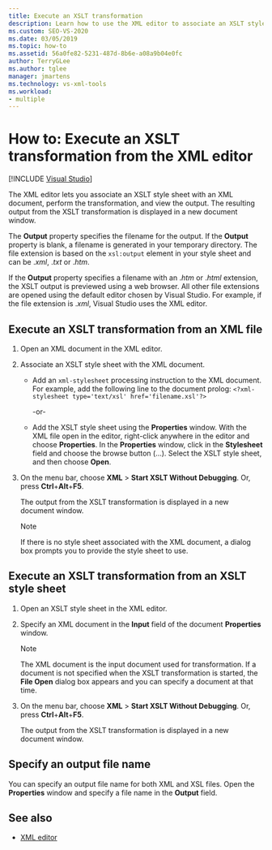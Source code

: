 ```yaml
---
title: Execute an XSLT transformation
description: Learn how to use the XML editor to associate an XSLT style sheet with an XML document, perform an XSLT transformation, and view the output.
ms.custom: SEO-VS-2020
ms.date: 03/05/2019
ms.topic: how-to
ms.assetid: 56a0fe82-5231-487d-8b6e-a08a9b04e0fc
author: TerryGLee
ms.author: tglee
manager: jmartens
ms.technology: vs-xml-tools
ms.workload:
- multiple
---
```

# How to: Execute an XSLT transformation from the XML editor

 [!INCLUDE [Visual Studio](~/includes/applies-to-version/vs-windows-only.md)]

The XML editor lets you associate an XSLT style sheet with an XML document, perform the transformation, and view the output. The resulting output from the XSLT transformation is displayed in a new document window.

The **Output** property specifies the filename for the output. If the **Output** property is blank, a filename is generated in your temporary directory. The file extension is based on the `xsl:output` element in your style sheet and can be .*xml*, .*txt* or .*htm*.

If the **Output** property specifies a filename with an .*htm* or .*html* extension, the XSLT output is previewed using a web browser. All other file extensions are opened using the default editor chosen by Visual Studio. For example, if the file extension is .*xml*, Visual Studio uses the XML editor.

## Execute an XSLT transformation from an XML file

1. Open an XML document in the XML editor.

2. Associate an XSLT style sheet with the XML document.

    - Add an `xml-stylesheet` processing instruction to the XML document. For example, add the following line to the document prolog: `<?xml-stylesheet type='text/xsl' href='filename.xsl'?>`

       -or-

    - Add the XSLT style sheet using the **Properties** window. With the XML file open in the editor, right-click anywhere in the editor and choose **Properties**. In the **Properties** window, click in the **Stylesheet** field and choose the browse button (...). Select the XSLT style sheet, and then choose **Open**.

3. On the menu bar, choose **XML** > **Start XSLT Without Debugging**. Or, press **Ctrl**+**Alt**+**F5**.

   The output from the XSLT transformation is displayed in a new document window.

   > [!NOTE]
   > If there is no style sheet associated with the XML document, a dialog box prompts you to provide the style sheet to use.

## Execute an XSLT transformation from an XSLT style sheet

1. Open an XSLT style sheet in the XML editor.

2. Specify an XML document in the **Input** field of the document **Properties** window.

   > [!NOTE]
   > The XML document is the input document used for transformation. If a document is not specified when the XSLT transformation is started, the **File Open** dialog box appears and you can specify a document at that time.

3. On the menu bar, choose **XML** > **Start XSLT Without Debugging**. Or, press **Ctrl**+**Alt**+**F5**.

   The output from the XSLT transformation is displayed in a new document window.

## Specify an output file name

You can specify an output file name for both XML and XSL files. Open the **Properties** window and specify a file name in the **Output** field.

## See also

- [XML editor](../xml-tools/xml-editor.md)
